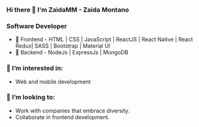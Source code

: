 
### Hi there 👋 I'm ZaidaMM - Zaida Montano

### Software Developer
  - 🌱 Frontend - HTML | CSS | JavaScript | ReactJS | React Native | React Redux| SASS | Bootstrap | Material UI
  - 🌱 Backend - NodeJs | ExpressJs | MongoDB

### 👀 I’m interested in:
   -  Web and mobile development
 
### 👯 I’m looking to:
   - Work with companies that embrace diversity.
   - Collaborate in frontend development.



<!--
**ZaidaMM/ZaidaMM** is a ✨ _special_ ✨ repository because its `README.md` (this file) appears on your GitHub profile.

Here are some ideas to get you started:

- 🔭 I’m currently working on ...
- 🌱 I’m currently learning ...
- 👯 I’m looking to collaborate on ...
- 🤔 I’m looking for help with ...
- 💬 Ask me about ...
- 📫 How to reach me: ...
- 😄 Pronouns: ...
- ⚡ Fun fact: ...
-->
